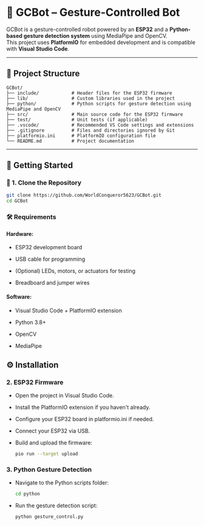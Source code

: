 # 🤖 GCBot – Gesture-Controlled Bot

GCBot is a gesture-controlled robot powered by an **ESP32** and a **Python-based gesture detection system** using MediaPipe and OpenCV.  
This project uses **PlatformIO** for embedded development and is compatible with **Visual Studio Code**.

---

## 📁 Project Structure
``` 
GCBot/
├── include/            # Header files for the ESP32 firmware
├── lib/                # Custom libraries used in the project
├── python/             # Python scripts for gesture detection using MediaPipe and OpenCV
├── src/                # Main source code for the ESP32 firmware
├── test/               # Unit tests (if applicable)
├── .vscode/            # Recommended VS Code settings and extensions
├── .gitignore          # Files and directories ignored by Git
├── platformio.ini      # PlatformIO configuration file
└── README.md           # Project documentation
```

---

## 🚀 Getting Started

### 🧱 1. Clone the Repository

```bash
git clone https://github.com/WorldConqueror5623/GCBot.git
cd GCBot
```

### 🛠️ Requirements
#### Hardware:

- ESP32 development board

- USB cable for programming

- (Optional) LEDs, motors, or actuators for testing

- Breadboard and jumper wires

#### Software:

- Visual Studio Code + PlatformIO extension

- Python 3.8+

- OpenCV

- MediaPipe

## ⚙️ Installation
### 2. ESP32 Firmware
- Open the project in Visual Studio Code.

- Install the PlatformIO extension if you haven't already.

- Configure your ESP32 board in platformio.ini if needed.

- Connect your ESP32 via USB.

- Build and upload the firmware:

  ```bash
  pio run --target upload
  ```
### 3. Python Gesture Detection
- Navigate to the Python scripts folder:

  ```bash
  cd python
  ```
- Run the gesture detection script:

  ```bash
  python gesture_control.py
  ```


